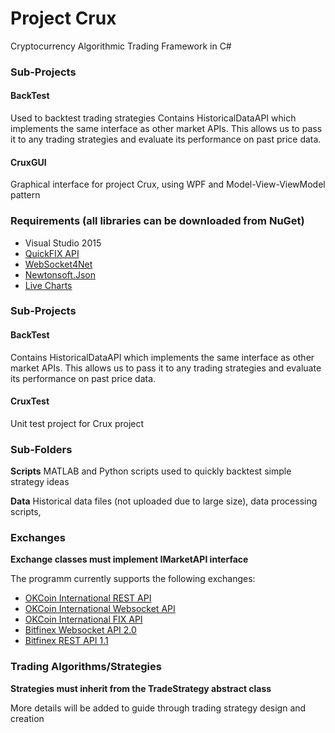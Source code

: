 # Project Crux
Cryptocurrency Algorithmic Trading Framework in C#

### Sub-Projects

#### BackTest
Used to backtest trading strategies
Contains HistoricalDataAPI which implements the same interface as other market APIs. This allows us to pass it to any trading strategies and evaluate its performance on past price data.

#### CruxGUI
Graphical interface for project Crux, using WPF and Model-View-ViewModel pattern

### Requirements (all libraries can be downloaded from NuGet)
- Visual Studio 2015
- [QuickFIX API](http://quickfixn.org)
- [WebSocket4Net](http://websocket4net.codeplex.com)
- [Newtonsoft.Json](http://www.newtonsoft.com/json)
- [Live Charts](https://lvcharts.net)

### Sub-Projects
#### BackTest
Contains HistoricalDataAPI which implements the same interface as other market APIs. This allows us to pass it to any trading strategies and evaluate its performance on past price data.
#### CruxTest
Unit test project for Crux project

### Sub-Folders
__Scripts__
MATLAB and Python scripts used to quickly backtest simple strategy ideas

__Data__
Historical data files (not uploaded due to large size), data processing scripts, 

### Exchanges
__Exchange classes must implement IMarketAPI interface__

The programm currently supports the following exchanges:
- [OKCoin International REST API](https://www.okcoin.com/rest_getStarted.html)
- [OKCoin International Websocket API](https://www.okcoin.com/ws_getStarted.html)
- [OKCoin International FIX API](https://www.okcoin.com/about/fix_getStarted.html)
- [Bitfinex Websocket API 2.0](https://bitfinex.readme.io/v2/docs/ws-general)
- [Bitfinex REST API 1.1](https://bitfinex.readme.io/v1/docs/rest-general)

### Trading Algorithms/Strategies
__Strategies must inherit from the TradeStrategy abstract class__

More details will be added to guide through trading strategy design and creation
